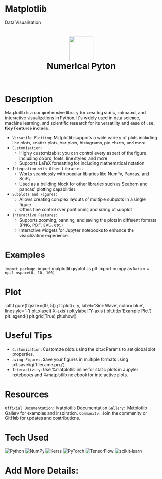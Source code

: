 # Matplotlib
Data Visualization

<div align="center">
      <h1> <img src="#" width="80px"><br/> Numerical Pyton </h1>
     </div>
<p align="center"> <a href="#" target="_blank"><img alt="" src="https://img.shields.io/badge/Website-EA4C89?style=normal&logo=dribbble&logoColor=white" style="vertical-align:center" /></a> <a href="https://twitter.com/nthewindow78505" target="_blank"><img alt="" src="https://img.shields.io/badge/Twitter-1DA1F2?style=normal&logo=twitter&logoColor=white" style="vertical-align:center" /></a> <a href="https://www.facebook.com/maruf.hossain.3958/" target="_blank"><img alt="" src="https://img.shields.io/badge/Facebook-1877F2?style=normal&logo=facebook&logoColor=white" style="vertical-align:center" /></a> <a href="https://www.instagram.com/maruf.hossain.3958/" target="_blank"><img alt="" src="https://img.shields.io/badge/Instagram-E4405F?style=normal&logo=instagram&logoColor=white" style="vertical-align:center" /></a> <a href="https://www.linkedin.com/in/maruf-hossain-682213150/}" target="_blank"><img alt="" src="https://img.shields.io/badge/LinkedIn-0077B5?style=normal&logo=linkedin&logoColor=white" style="vertical-align:center" /></a> </p>

# Description
Matplotlib is a comprehensive library for creating static, animated, and interactive visualizations in Python. It's widely used in data science, machine learning, and scientific research for its versatility and ease of use.
**Key Features include:**

- `Versatile Plotting`: Matplotlib supports a wide variety of plots including line plots, scatter plots, bar plots, histograms, pie charts, and more.
- `Customization`:
    - Highly customizable: you can control every aspect of the figure including colors, fonts, line styles, and more
    - Supports LaTeX formatting for including mathematical notation
- `Integration with Other Libraries`:
  - Works seamlessly with popular libraries like NumPy, Pandas, and SciPy
  - Used as a building block for other libraries such as Seaborn and pandas' plotting capabilities.
- `Subplots and Figures`:
   - Allows creating complex layouts of multiple subplots in a single figure
   - Offers fine control over positioning and sizing of subplot
- `Interactive Features`:
   - Supports zooming, panning, and saving the plots in different formats (PNG, PDF, SVG, etc.)
   - Interactive widgets for Jupyter notebooks to enhance the visualization experience.

# Examples
`import package`: 
  import matplotlib.pyplot as plt
  import numpy as
`Data`
`x = np.linspace(0, 10, 100)`
# Plot 
`plt.figure(figsize=(10, 5))
plt.plot(x, y, label='Sine Wave', color='blue', linestyle='-')
plt.xlabel('X-axis') plt.ylabel('Y-axis') 
plt.title('Example Plot') 
plt.legend() plt.grid(True) 
plt.show()

# Useful Tips
- `Customization`: Customize plots using the plt.rcParams to set global plot properties.
- `aving Figures`: Save your figures in multiple formats using plt.savefig('filename.png').
- `Interactivity`: Use %matplotlib inline for static plots in Jupyter notebooks and %matplotlib notebook for interactive plots.

# Resources
`Official Documentation:` Matplotlib Documentation
`Gallery:` Matplotlib Gallery for examples and inspiration.
`Community:` Join the community on GitHub for updates and contributions.


# Tech Used
 ![Python](https://img.shields.io/badge/python-3670A0?style=for-the-badge&logo=python&logoColor=ffdd54) ![NumPy](https://img.shields.io/badge/numpy-%23013243.svg?style=for-the-badge&logo=numpy&logoColor=white) ![Keras](https://img.shields.io/badge/Keras-%23D00000.svg?style=for-the-badge&logo=Keras&logoColor=white) ![PyTorch](https://img.shields.io/badge/PyTorch-%23EE4C2C.svg?style=for-the-badge&logo=PyTorch&logoColor=white) ![TensorFlow](https://img.shields.io/badge/TensorFlow-%23FF6F00.svg?style=for-the-badge&logo=TensorFlow&logoColor=white) ![scikit-learn](https://img.shields.io/badge/scikit--learn-%23F7931E.svg?style=for-the-badge&logo=scikit-learn&logoColor=white)

      
# Add More Details:
